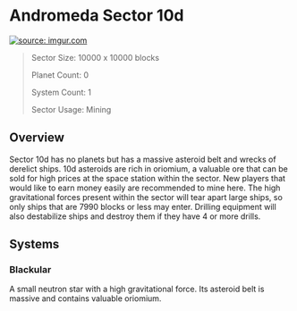 # Andromeda Sector 10d

<a href="https://imgur.com/uP7xhSc"><img src="https://i.imgur.com/uP7xhSc.jpg" title="source: imgur.com" /></a>

> Sector Size: 10000 x 10000 blocks
>
> Planet Count: 0
>
> System Count: 1
>
> Sector Usage: Mining

## Overview
Sector 10d has no planets but has a massive asteroid belt and wrecks of derelict ships. 10d asteroids are rich in
oriomium, a valuable ore that can be sold for high prices at the space station within
the sector. New players that would like to earn money easily are recommended to mine
here. The high gravitational forces present within the sector will tear apart large
ships, so only ships that are 7990 blocks or less may enter. Drilling equipment will
also destabilize ships and destroy them if they have 4 or more drills.

## Systems

### Blackular
A small neutron star with a high gravitational force. Its asteroid belt is massive and
contains valuable oriomium.